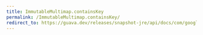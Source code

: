 ```yaml
---
title: ImmutableMultimap.containsKey
permalink: /ImmutableMultimap.containsKey/
redirect_to: https://guava.dev/releases/snapshot-jre/api/docs/com/google/common/collect/ImmutableMultimap.html#containsKey-java.lang.Object-
---
```


